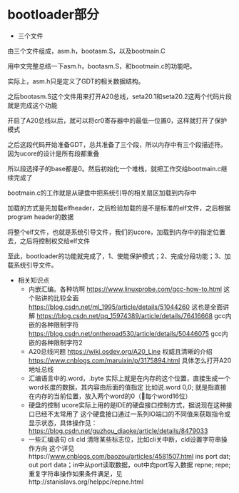 # bootloader部分
+ 三个文件

由三个文件组成，asm.h，bootasm.S，以及bootmain.C

用中文完整总结一下asm.h，bootasm.S，和bootmain.c的功能吧。

实际上，asm.h只是定义了GDT的相关数据结构。

之后bootasm.S这个文件用来打开A20总线，seta20.1和seta20.2这两个代码片段就是完成这个功能

开启了A20总线以后，就可以将cr0寄存器中的最低一位置0，这样就打开了保护模式

之后这段代码开始准备GDT，总共准备了三个段，所以内存中有三个段描述符。因为ucore的设计是所有段都重叠

所以段选择子的base都是0。然后初始化一个堆栈，就把工作交给bootmain.c继续完成了

bootmain.c的工作就是从硬盘中把系统引导的相关扇区加载到内存中

加载的方式是先加载elfheader，之后检验加载的是不是标准的elf文件，之后根据program header的数据

将整个elf文件，也就是系统引导文件，我们的ucore，加载到内存中的指定位置去，之后将控制权交给elf文件

至此，bootloader的功能就完成了，1、使能保护模式；2、完成分段功能；3、加载系统引导文件。

+ 相关知识点
    + 内嵌汇编。各种坑啊
    https://www.linuxprobe.com/gcc-how-to.html 这个贴讲的比较全面
    https://blog.csdn.net/ml_1995/article/details/51044260 这也是全面讲解
    https://blog.csdn.net/qq_15974389/article/details/76416668 gcc内嵌的各种限制字符
    https://blog.csdn.net/ontheroad530/article/details/50446075 gcc内嵌的各种限制字符2
    + A20总线问题
    https://wiki.osdev.org/A20_Line 权威且清晰的介绍
    https://www.cnblogs.com/maruixin/p/3175894.html 具体怎么打开A20地址总线
    + 汇编语言中的.word，.byte
    实际上就是在内存的这个位置，直接生成一个word长度的数据，其内容由后面的值指定
    比如说.word 0,0; 就是指直接在内存的当前位置，放入两个word的0（每个word16位）
    + 硬盘的控制
    ucore实际上用的是IDE的硬盘接口控制方式，据说现在这种接口已经不太常用了
    这个硬盘接口通过一系列IO端口的不同值来获取指令或显示状态，具体操作见：
    https://blog.csdn.net/guzhou_diaoke/article/details/8479033
    + 一些汇编语句
    cli cld 清除某些标志位，比如cli关中断，cld设置字符串操作方向
    这个详见https://www.cnblogs.com/baozou/articles/4581507.html
    ins port dat; out port data；in中从port读取数据，out中向port写入数据
    repne; repe; 重复字符串操作如果条件满足，见http://stanislavs.org/helppc/repne.html
